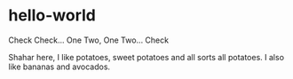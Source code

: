 # hello-world
Check Check... One Two, One Two... Check

Shahar here, I like potatoes, sweet potatoes and all sorts all potatoes.
I also like bananas and avocados.
